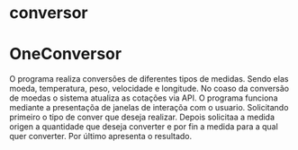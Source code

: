 # conversor
# OneConversor
O programa realiza conversões de  diferentes tipos de medidas. Sendo elas moeda, temperatura, peso, velocidade e longitude. 
No coaso da conversão de moedas o sistema atualiza as cotações via API.
O programa funciona mediante a presentaçõa de janelas de interaçõa com o usuario. Solicitando primeiro o tipo de conver  que deseja  realizar.
Depois solicitaa a medida origen a quantidade que deseja converter  e por fin a medida para a qual quer converter. Por último apresenta o resultado.
